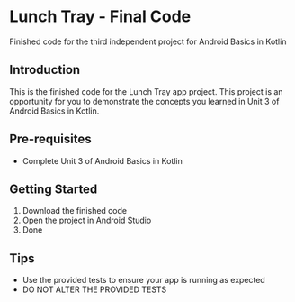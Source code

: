 Lunch Tray - Final Code
==================================

Finished code for the third independent project for Android Basics in Kotlin

Introduction
------------

This is the finished code for the Lunch Tray app project. This project is an opportunity for you to
demonstrate the concepts you learned in Unit 3 of Android Basics in Kotlin.

Pre-requisites
--------------

- Complete Unit 3 of Android Basics in Kotlin

Getting Started
---------------

1. Download the finished code
2. Open the project in Android Studio
3. Done

Tips
----

- Use the provided tests to ensure your app is running as expected
- DO NOT ALTER THE PROVIDED TESTS
